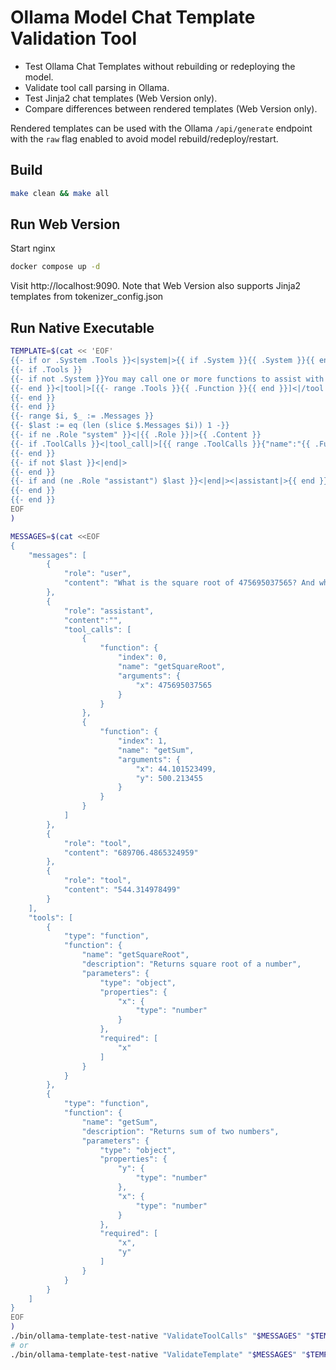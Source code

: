 # Ollama Model Chat Template Validation Tool
- Test Ollama Chat Templates without rebuilding or redeploying the model.
- Validate tool call parsing in Ollama.
- Test Jinja2 chat templates (Web Version only).
- Compare differences between rendered templates (Web Version only).

Rendered templates can be used with the Ollama `/api/generate` endpoint with the `raw` flag enabled to avoid model rebuild/redeploy/restart.

## Build
```bash
make clean && make all
```

## Run Web Version
Start nginx
```bash
docker compose up -d
```
Visit http://localhost:9090. Note that Web Version also supports Jinja2 templates from tokenizer_config.json

## Run Native Executable
```bash
TEMPLATE=$(cat << 'EOF'
{{- if or .System .Tools }}<|system|>{{ if .System }}{{ .System }}{{ end }}
{{- if .Tools }}
{{- if not .System }}You may call one or more functions to assist with the user query. You are provided with function signatures.
{{- end }}<|tool|>[{{- range .Tools }}{{ .Function }}{{ end }}]<|/tool|><|end|>
{{- end }}
{{- end }}
{{- range $i, $_ := .Messages }}
{{- $last := eq (len (slice $.Messages $i)) 1 -}}
{{- if ne .Role "system" }}<|{{ .Role }}|>{{ .Content }}
{{- if .ToolCalls }}<|tool_call|>[{{ range .ToolCalls }}{"name":"{{ .Function.Name }}","arguments":{{ .Function.Arguments }}}{{ end }}]<|/tool_call|>
{{- end }}
{{- if not $last }}<|end|>
{{- end }}
{{- if and (ne .Role "assistant") $last }}<|end|><|assistant|>{{ end }}
{{- end }}
{{- end }}
EOF
)

MESSAGES=$(cat <<EOF
{
    "messages": [
        {
            "role": "user",
            "content": "What is the square root of 475695037565? And what is the sum of 44.101523499 and 500.213455?"
        },
        {
            "role": "assistant",
            "content":"",
            "tool_calls": [
                {
                    "function": {
                        "index": 0,
                        "name": "getSquareRoot",
                        "arguments": {
                            "x": 475695037565
                        }
                    }
                },
                {
                    "function": {
                        "index": 1,
                        "name": "getSum",
                        "arguments": {
                            "x": 44.101523499,
                            "y": 500.213455
                        }
                    }
                }
            ]
        },
        {
            "role": "tool",
            "content": "689706.4865324959"
        },
        {
            "role": "tool",
            "content": "544.314978499"
        }
    ],
    "tools": [
        {
            "type": "function",
            "function": {
                "name": "getSquareRoot",
                "description": "Returns square root of a number",
                "parameters": {
                    "type": "object",
                    "properties": {
                        "x": {
                            "type": "number"
                        }
                    },
                    "required": [
                        "x"
                    ]
                }
            }
        },
        {
            "type": "function",
            "function": {
                "name": "getSum",
                "description": "Returns sum of two numbers",
                "parameters": {
                    "type": "object",
                    "properties": {
                        "y": {
                            "type": "number"
                        },
                        "x": {
                            "type": "number"
                        }
                    },
                    "required": [
                        "x",
                        "y"
                    ]
                }
            }
        }
    ]
}
EOF
)  
./bin/ollama-template-test-native "ValidateToolCalls" "$MESSAGES" "$TEMPLATE"
# or
./bin/ollama-template-test-native "ValidateTemplate" "$MESSAGES" "$TEMPLATE"
```
